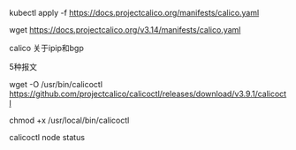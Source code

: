 kubectl apply -f https://docs.projectcalico.org/manifests/calico.yaml


wget https://docs.projectcalico.org/v3.14/manifests/calico.yaml

calico 关于ipip和bgp

5种报文


wget -O /usr/bin/calicoctl https://github.com/projectcalico/calicoctl/releases/download/v3.9.1/calicoctl

chmod +x /usr/local/bin/calicoctl

calicoctl node status


